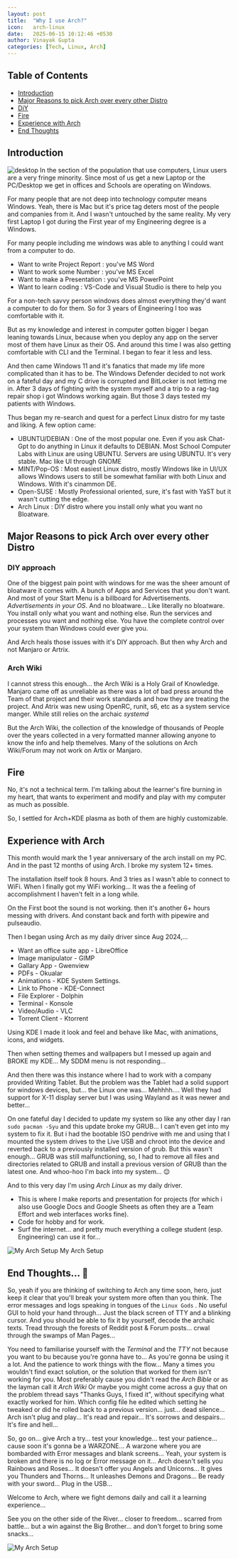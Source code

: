 ```yaml
---
layout: post
title:  "Why I use Arch?"
icon:   arch-linux
date:   2025-06-15 10:12:46 +0530
author: Vinayak Gupta
categories: [Tech, Linux, Arch]
---
```


## Table of Contents

- [Introduction](#introduction)
- [Major Reasons to pick Arch over every other Distro](#major-reasons-to-pick-arch-over-every-other-distro)
- [DiY](#diy-approach)
- [Fire](#fire)
- [Experience with Arch](#experience-with-arch)
- [End Thoughts](#end-thoughts-)

## Introduction

![desktop]("/blogs/assets/images/desktop.png")
In the section of the population that use computers, Linux users are a very fringe minority. Since most of us get a new Laptop or the PC/Desktop we get in offices and Schools are operating on Windows.

For many people that are not deep into technology computer means Windows. Yeah, there is Mac but it's price tag deters most of the people and companies from it. And I wasn't untouched by the same reality. My very first Laptop I got during the First year of my Engineering degree is a Windows.

For many people including me windows was able to anything I could want from a computer to do.

- Want to write Project Report : you've MS Word
- Want to work some Number : you've MS Excel
- Want to make a Presentation : you've MS PowerPoint
- Want to learn coding : VS-Code and Visual Studio is there to help you

For a non-tech savvy person windows does almost everything they'd want a computer to do for them. So for 3 years of Engineering I too was comfortable with it.

But as my knowledge and interest in computer gotten bigger I began leaning towards Linux, because when you deploy any app on the server most of them have Linux as their OS. And around this time I was also getting comfortable with CLI and the Terminal. I began to fear it less and less.

And then came Windows 11 and it's fanatics that made my life more complicated than it has to be. The Windows Defender decided to not work on a fateful day and my C drive is corrupted and BitLocker is not letting me in. After 3 days of fighting with the system myself and a trip to a rag-tag repair shop i got Windows working again. But those 3 days tested my patients with Windows.

Thus began my re-search and quest for a perfect Linux distro for my taste and liking. A few option came:

- UBUNTU/DEBIAN : One of the most popular one. Even if you ask Chat-Gpt to do anything in Linux it defaults to DEBIAN. Most School Computer Labs with Linux are using UBUNTU. Servers are using UBUNTU. It's very stable. Mac like UI through GNOME
- MINT/Pop-OS : Most easiest Linux distro, mostly Windows like in UI/UX allows Windows users to still be somewhat familiar with both Linux and Windows. With it's cinammon DE.
- Open-SUSE : Mostly Professional oriented, sure, it's fast with YaST but it wasn't cutting the edge.
- Arch Linux : DIY distro where you install only what you want  no Bloatware.

## Major Reasons to pick Arch over every other Distro

### DIY approach

One of the biggest pain point with windows  for me was the sheer amount of bloatware it comes with. A bunch of Apps and Services that you don't want. And most of your Start Menu is a billboard for Advertisements. *Advertisements in your OS*. And no bloatware... Like literally no bloatware. You install only what you want and nothing else. Run the services and processes you want and nothing else. You have the complete control over your system than Windows could ever give you.

And Arch heals those issues with it's DIY approach. But then why Arch and not Manjaro or Artrix.

### Arch Wiki

I cannot stress this enough... the Arch Wiki is a Holy Grail of Knowledge. Manjaro came off as unreliable as there was a lot of bad press around the Team of that project and their work standards and how they are treating the project. And Atrix was new using OpenRC, runit, s6, etc as a system service manger. While still relies on the archaic *systemd*

But the Arch Wiki, the collection of the knowledge of thousands of People over the years collected in a very formatted manner allowing anyone to know the info and help themelves.
Many of the solutions on Arch Wiki/Forum may not work on Artix or Manjaro.

## Fire

No, it's not a technical term. I'm talking about the learner's fire burning in my heart, that wants to experiment and modify and play with my computer as much as possible.

So, I settled for Arch+KDE plasma as both of them are highly customizable.

## Experience with Arch

This month would mark the 1 year anniversary of the arch install on my PC. And in the past 12 months of using Arch. I broke my system 12+ times.

The installation itself took 8 hours. And 3 tries as I wasn't able to connect to WiFi.
When I finally got my WiFi working... It was the a feeling of accomplishment I haven't felt in a long while.

On the First boot the sound is not working. then it's another 6+ hours messing with drivers. And constant back and forth with pipewire and pulseaudio.

Then I began using Arch as my daily driver since Aug 2024,...

- Want an office suite app - LibreOffice
- Image manipulator - GIMP
- Gallary App - Gwenview
- PDFs - Okualar
- Animations - KDE System Settings.
- Link to Phone - KDE-Connect
- File Explorer - Dolphin
- Terminal - Konsole
- Video/Audio - VLC
- Torrent Client - Ktorrent

Using KDE I made it look and feel and behave like Mac, with animations, icons, and widgets.

Then when setting themes and wallpapers but I messed up again and BROKE my KDE...
My SDDM menu is not responding...

And then there was this instance where I had to work with a company provided Writing Tablet. But the problem was the Tablet had a solid support for windows devices, but... the Linux one was... Mehhhh.... Well they had support for X-11 display server but I was using Wayland as it was newer and better...

On one fateful day I decided to update my system so like any other day I ran
`sudo pacman -Syu` and this update broke my GRUB... I can't even get into my system to fix it. But i had the bootable ISO pendrive with me and using that I mounted the system drives to the Live USB and chroot into the device and reverted back to a previously installed version of grub. But this wasn't enough... GRUB was still malfunctioning, so, I had to remove all files and directories related to GRUB and install a previous version of GRUB than the latest one. And whoo-hoo I'm back into my system... 😌

And to this very day I'm using *Arch Linux* as my daily driver.

- This is where I make reports and presentation for projects (for which i also use Google Docs and Google Sheets as often they are a Team Effort and web interfaces works fine).
- Code for hobby and for work.
- Surf the internet... and pretty much everything a college student (esp. Engineering) can use it for...

![My Arch Setup](/blogs/assets/images/arch_background.png)
My Arch Setup

## End Thoughts... 🫠

So, yeah if you are thinking of switching to Arch any time soon, hero,  just keep it clear that you'll break your system more often than you think. The error messages and logs speaking in tongues of the `Linux Gods` . No useful GUI to hold your hand through... Just the black screen of TTY and a blinking cursor.  And you should be able to fix it by yourself, decode the archaic texts. Tread through the forests of Reddit post & Forum posts... crwal through the swamps of Man Pages...

You need to familiarise yourself with the *Terminal* and the *TTY*  not because you want to bu because you're gonna have to... As you're gonna be using it a lot. And the patience to work things with the flow... Many a times you wouldn't find exact solution, or the solution that worked for them isn't working for you. Most preferably cause you didn't read the *Arch Bible* or as the layman call it *Arch Wiki*  Or maybe you might come across a guy that on the problem thread says "Thanks Guys, I fixed it", without specifying what exactly worked for him. Which config file he edited which setting he tweaked or did he rolled back to a previous version... just... dead silence...
  Arch isn't plug and play...
  It's read and repair...
  It's sorrows and despairs...
  It's fire and hell...
  
So, go on... give Arch a try... test your knowledge... test your patience... cause soon it's gonna be a WARZONE...  A warzone where you are bombarded with Error messages and blank screens... Yeah, your system is broken and there is no log or Error message on it...  Arch doesn't sells you Rainbows and Roses... It doesn't offer you Angels and Unicorns... It gives you Thunders and Thorns... It unleashes Demons and Dragons... Be ready with your sword... Plug in the USB...

Welcome to Arch, where we fight demons daily and call it a learning experience...

See you on the other side of the River... closer to freedom... scarred from battle... but a win against the Big Brother... and don't forget to bring some snacks...

![My Arch Setup](/blogs/assets/images/Uwu-owo.webp)
